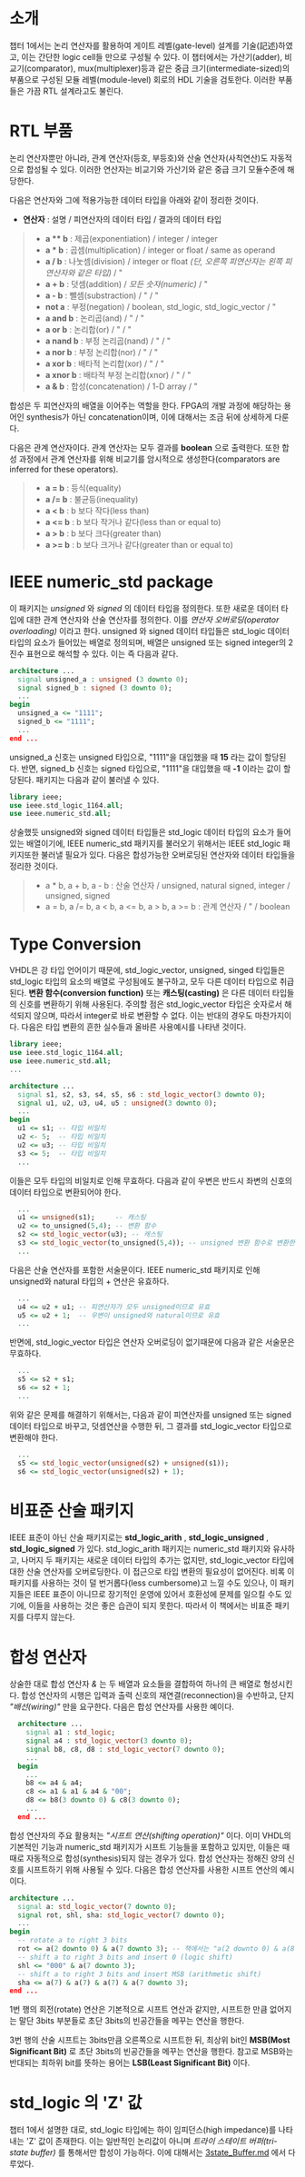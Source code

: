 # 소개
챕터 1에서는 논리 연산자를 활용하여 게이트 레벨(gate-level) 설계를 기술(記述)하였고, 이는 간단한 logic cell들 만으로 구성될 수 있다. 이 챕터에서는 가산기(adder), 비교기(comparator), mux(multiplexer)등과 같은 중급 크기(intermediate-sized)의 부품으로 구성된 모듈 레벨(module-level) 회로의 HDL 기술을 검토한다. 이러한 부품들은 가끔 RTL 설계라고도 불린다. 

# RTL 부품
논리 연산자뿐만 아니라, 관계 연산자(등호, 부등호)와 산술 연산자(사칙연산)도 자동적으로 합성될 수 있다. 이러한 연산자는 비교기와 가산기와 같은 중급 크기 모듈수준에 해당한다. 

다음은 연산자와 그에 적용가능한 데이터 타입을 아래와 같이 정리한 것이다.

+ **연산자** : 설명 / 피연산자의 데이터 타입 / 결과의 데이터 타입

>+ __a ** b__ : 제곱(exponentiation) / integer / integer
>+ **a * b** : 곱셈(multiplication) / integer or float / same as operand
>+ **a / b** : 나눗셈(division) / integer or float *(단, 오른쪽 피연산자는 왼쪽 피연산자와 같은 타입)* / "
>+ **a + b** : 덧셈(addition) / *모든 숫자(numeric)* / "
>+ **a - b** : 뺄셈(substraction) / " / "
>+ **not a** : 부정(negation) / boolean, std_logic, std_logic_vector / "
>+ **a and b** : 논리곱(and) / " / "
>+ **a or b** : 논리합(or) / " / "
>+ **a nand b** : 부정 논리곱(nand) / " / "
>+ **a nor b** : 부정 논리합(nor) / " / "
>+ **a xor b** : 배타적 논리합(xor) / " / "
>+ **a xnor b** : 배타적 부정 논리합(xnor) / " / "
>+ **a & b** : 합성(concatenation) / 1-D array / "

합성은 두 피연산자의 배열을 이어주는 역할을 한다. FPGA의 개발 과정에 해당하는 용어인 synthesis가 아닌 concatenation이며, 이에 대해서는 조금 뒤에 상세하게 다룬다.

다음은 관계 연산자이다. 관계 연산자는 모두 결과를 **boolean** 으로 출력한다. 또한 합성 과정에서 관계 연산자를 위해 비교기를 암시적으로 생성한다(comparators are inferred for these operators).

>+ **a = b** : 등식(equality)
>+ **a /= b** : 불균등(inequality)
>+ **a < b** : b 보다 작다(less than)
>+ **a <= b** : b 보다 작거나 같다(less than or equal to)
>+ **a > b** : b 보다 크다(greater than)
>+ **a >= b** : b 보다 크거나 같다(greater than or equal to)

# IEEE numeric_std package
이 패키지는 *unsigned* 와 *signed* 의 데이터 타입을 정의한다. 또한 새로운 데이터 타입에 대한 관계 연산자와 산술 연산자를 정의한다. 이를 *연산자 오버로딩(operator overloading)* 이라고 한다. unsigned 와 signed 데이터 타입들은 std_logic 데이터 타입의 요소가 들어있는 배열로 정의되며, 배열은 unsigned 또는 signed integer의 2진수 표현으로 해석할 수 있다. 이는 즉 다음과 같다.

``` vhdl
architecture ...
  signal unsigned_a : unsigned (3 downto 0);
  signal signed_b : signed (3 downto 0);
  ...
begin
  unsigned_a <= "1111";
  signed_b <= "1111";
  ...
end ...
```

unsigned_a 신호는 unsigned 타입으로, "1111"을 대입했을 때 **15** 라는 값이 할당된다. 반면, signed_b 신호는 signed 타입으로, "1111"을 대입했을 때 **-1** 이라는 값이 할당된다. 패키지는 다음과 같이 불러낼 수 있다.

``` vhdl
library ieee;
use ieee.std_logic_1164.all;
use ieee.numeric_std.all;
```

상술했듯 unsigned와 signed 데이터 타입들은 std_logic 데이터 타입의 요소가 들어있는 배열이기에, IEEE numeric_std 패키지를 불러오기 위해서는 IEEE std_logic 패키지또한 불러낼 필요가 있다. 다음은 합성가능한 오버로딩된 연산자와 데이터 타입들을 정리한 것이다.

>+ a * b, a + b, a - b : 산술 연산자 / unsigned, natural signed, integer / unsigned, signed
>+ a = b, a /= b, a < b, a <= b, a > b, a >= b : 관계 연산자 / " / boolean

# Type Conversion
VHDL은 강 타입 언어이기 때문에, std_logic_vector, unsigned, singed 타입들은 std_logic 타입의 요소의 배열로 구성됨에도 불구하고, 모두 다른 데이터 타입으로 취급된다. **변환 함수(conversion function)** 또는 **캐스팅(casting)** 은 다른 데이터 타입들의 신호를 변환하기 위해 사용된다. 주의할 점은 std_logic_vector 타입은 숫자로서 해석되지 않으며, 따라서 integer로 바로 변환할 수 없다. 이는 반대의 경우도 마찬가지이다. 다음은 타입 변환의 흔한 실수들과 올바른 사용예시를 나타낸 것이다.

``` vhdl
library ieee;
use ieee.std_logic_1164.all;
use ieee.numeric_std.all;
...

architecture ...
  signal s1, s2, s3, s4, s5, s6 : std_logic_vector(3 downto 0);
  signal u1, u2, u3, u4, u5 : unsigned(3 downto 0);
  ...
begin
  u1 <= s1; -- 타입 비일치
  u2 <- 5;  -- 타입 비일치
  u2 <= u3; -- 타입 비일치
  s3 <= 5;  -- 타입 비일치
  ...
```

이들은 모두 타입의 비일치로 인해 무효하다. 다음과 같이 우변은 반드시 좌변의 신호의 데이터 타입으로 변환되어야 한다.

``` vhdl
  ...
  u1 <= unsigned(s1);     -- 캐스팅
  u2 <= to_unsigned(5,4); -- 변환 함수
  s2 <= std_logic_vector(u3); -- 캐스팅
  s3 <= std_logic_vector(to_unsigned(5,4)); -- unsigned 변환 함수로 변환한 값을 std_logic_vector로 캐스팅
  ...
```

다음은 산술 연산자를 포함한 서술문이다. IEEE numeric_std 패키지로 인해 unsigned와 natural 타입의 + 연산은 유효하다.

``` vhdl
  ...
  u4 <= u2 + u1; -- 피연산자가 모두 unsigned이므로 유효
  u5 <= u2 + 1;  -- 우변이 unsigned와 natural이므로 유효
  ...
```

반면에, std_logic_vector 타입은 연산자 오버로딩이 없기때문에 다음과 같은 서술문은 무효하다.

``` vhdl
  ...
  s5 <= s2 + s1;
  s6 <= s2 + 1;
  ...
```

위와 같은 문제를 해결하기 위해서는, 다음과 같이 피연산자를 unsigned 또는 signed 데이터 타입으로 바꾸고, 덧셈연산을 수행한 뒤, 그 결과를 std_logic_vector 타입으로 변환해야 한다.

``` vhdl
  ...
  s5 <= std_logic_vector(unsigned(s2) + unsigned(s1));
  s6 <= std_logic_vector(unsigned(s2) + 1);
```

# 비표준 산술 패키지
IEEE 표준이 아닌 산술 패키지로는 **std_logic_arith** , **std_logic_unsigned** , **std_logic_signed** 가 있다. std_logic_arith 패키지는 numeric_std 패키지와 유사하고, 나머지 두 패키지는 새로운 데이터 타입의 추가는 없지만, std_logic_vector 타입에 대한 산술 연산자를 오버로딩한다. 이 접근으로 타입 변환의 필요성이 없어진다. 비록 이 패키지를 사용하는 것이 덜 번거롭다(less cumbersome)고 느낄 수도 있으나, 이 패키지들은 IEEE 표준이 아니므로 장기적인 운영에 있어서 호환성에 문제를 일으킬 수도 있기에, 이들을 사용하는 것은 좋은 습관이 되지 못한다. 따라서 이 책에서는 비표준 패키지를 다루지 않는다.

# 합성 연산자
상술한 대로 합성 연산자 *&* 는 두 배열과 요소들을 결합하여 하나의 큰 배열로 형성시킨다. 합성 연산자의 시행은 입력과 출력 신호의 재연결(reconnection)을 수반하고, 단지 *"배선(wiring)"* 만을 요구한다. 다음은 합성 연산자를 사용한 예이다.

``` vhdl
  architecture ...
    signal a1 : std_logic;
    signal a4 : std_logic_vector(3 downto 0);
    signal b8, c8, d8 : std_logic_vector(7 downto 0);
    ...
  begin
    ...
    b8 <= a4 & a4;
    c8 <= a1 & a1 & a4 & "00";
    d8 <= b8(3 downto 0) & c8(3 downto 0);
    ...
  end ...
```

합성 연산자의 주요 활용처는 *"시프트 연산(shifting operation)"* 이다. 이미 VHDL의 기본적인 기능과 numeric_std 패키지가 시프트 기능들을 포함하고 있지만, 이들은 때때로 자동적으로 합성(synthesis)되지 않는 경우가 있다. 합성 연산자는 정해진 양의 신호를 시프트하기 위해 사용될 수 있다. 다음은 합성 연산자를 사용한 시프트 연산의 예시이다.

``` vhdl
architecture ...
  signal a: std_logic_vector(7 downto 0);
  signal rot, shl, sha: std_logic_vector(7 downto 0);
  ...
begin
  -- rotate a to right 3 bits
  rot <= a(2 downto 0) & a(7 downto 3); -- 책에서는 "a(2 downto 0) & a(8 downto 3)" 라고 적혀있는데 a의 범위는 7 ~ 0 이라 8번 요소는 없다. 아마 오타라고 생각한다.
  -- shift a to right 3 bits and insert 0 (logic shift)
  shl <= "000" & a(7 downto 3);
  -- shift a to right 3 bits and insert MSB (arithmetic shift)
  sha <= a(7) & a(7) & a(7) & a(7 downto 3);
end ...
```

1번 행의 회전(rotate) 연산은 기본적으로 시프트 연산과 같지만, 시프트한 만큼 없어지는 말단 3bits 부분들로 초단 3bits의 빈공간들을 메꾸는 연산을 행한다.

3번 행의 산술 시프트는 3bits만큼 오른쪽으로 시프트한 뒤, 최상위 bit인 **MSB(Most Significant Bit)** 로 초단 3bits의 빈공간들을 메꾸는 연산을 행한다. 참고로 MSB와는 반대되는 최하위 bit를 뜻하는 용어는 **LSB(Least Significant Bit)** 이다.

# std_logic 의 'Z' 값
챕터 1에서 설명한 대로, std_logic 타입에는 하이 임피던스(high impedance)를 나타내는 'Z' 값이 존재한다. 이는 일반적인 논리값이 아니며 *트라이 스테이트 버퍼(tri-state buffer)* 를 통해서만 합성이 가능하다. 이에 대해서는 [3state_Buffer.md](<https://github.com/Knuckles2AndKnuckleswithKnuckles/Reading_Record/blob/main/3)RT-Level_Combinational_Circuit/3state_Buffer.md>) 에서 다루었다.
